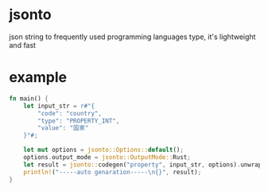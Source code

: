 # jsonto
json string to frequently used programming languages type, it's lightweight and fast

# example

```rust
fn main() {
    let input_str = r#"{
        "code": "country",
        "type": "PROPERTY_INT",
        "value": "国家"
    }"#;

    let mut options = jsonto::Options::default();
    options.output_mode = jsonto::OutputMode::Rust;
    let result = jsonto::codegen("property", input_str, options).unwrap();
    println!("-----auto genaration-----\n{}", result);
}
```
